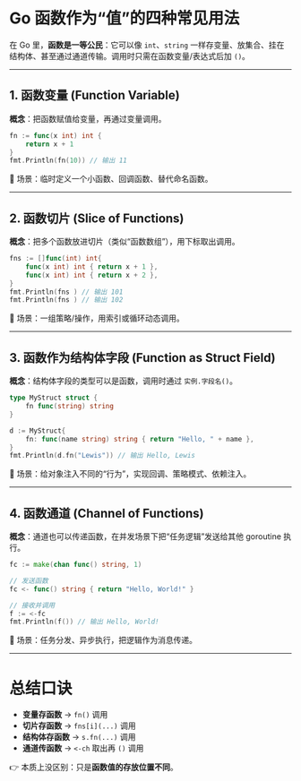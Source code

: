 # Go 函数作为“值”的四种常见用法

在 Go 里，**函数是一等公民**：它可以像 `int`、`string` 一样存变量、放集合、挂在结构体、甚至通过通道传输。调用时只需在函数变量/表达式后加 `()`。

------

## 1. 函数变量 (Function Variable)

**概念**：把函数赋值给变量，再通过变量调用。

```go
fn := func(x int) int {
    return x + 1
}
fmt.Println(fn(10)) // 输出 11
```

📌 场景：临时定义一个小函数、回调函数、替代命名函数。

------

## 2. 函数切片 (Slice of Functions)

**概念**：把多个函数放进切片（类似“函数数组”），用下标取出调用。

```go
fns := []func(int) int{
    func(x int) int { return x + 1 },
    func(x int) int { return x + 2 },
}
fmt.Println(fns ) // 输出 101
fmt.Println(fns ) // 输出 102
```

📌 场景：一组策略/操作，用索引或循环动态调用。

------

## 3. 函数作为结构体字段 (Function as Struct Field)

**概念**：结构体字段的类型可以是函数，调用时通过 `实例.字段名()`。

```go
type MyStruct struct {
    fn func(string) string
}

d := MyStruct{
    fn: func(name string) string { return "Hello, " + name },
}
fmt.Println(d.fn("Lewis")) // 输出 Hello, Lewis
```

📌 场景：给对象注入不同的“行为”，实现回调、策略模式、依赖注入。

------

## 4. 函数通道 (Channel of Functions)

**概念**：通道也可以传递函数，在并发场景下把“任务逻辑”发送给其他 goroutine 执行。

```go
fc := make(chan func() string, 1)

// 发送函数
fc <- func() string { return "Hello, World!" }

// 接收并调用
f := <-fc
fmt.Println(f()) // 输出 Hello, World!
```

📌 场景：任务分发、异步执行，把逻辑作为消息传递。

------

# 总结口诀

- **变量存函数** → `fn()` 调用
- **切片存函数** → `fns[i](...)` 调用
- **结构体存函数** → `s.fn(...)` 调用
- **通道传函数** → `<-ch` 取出再 `()` 调用

👉 本质上没区别：只是**函数值的存放位置不同**。